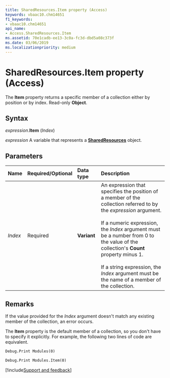 ```yaml
---
title: SharedResources.Item property (Access)
keywords: vbaac10.chm14651
f1_keywords:
- vbaac10.chm14651
api_name:
- Access.SharedResources.Item
ms.assetid: 70e1cadb-ee13-3c0a-fc3d-dbd5a08c373f
ms.date: 03/06/2019
ms.localizationpriority: medium
---
```



# SharedResources.Item property (Access)

The **Item** property returns a specific member of a collection either by position or by index. Read-only **Object**.


## Syntax

_expression_.**Item** (_Index_)

_expression_ A variable that represents a **[SharedResources](Access.SharedResources.md)** object.


## Parameters

|Name|Required/Optional|Data type|Description|
|:-----|:-----|:-----|:-----|
| _Index_|Required|**Variant**|An expression that specifies the position of a member of the collection referred to by the _expression_ argument.<br/><br/>If a numeric expression, the _Index_ argument must be a number from 0 to the value of the collection's **Count** property minus 1.<br/><br/>If a string expression, the _Index_ argument must be the name of a member of the collection.|

## Remarks

If the value provided for the _Index_ argument doesn't match any existing member of the collection, an error occurs.

The **Item** property is the default member of a collection, so you don't have to specify it explicitly. For example, the following two lines of code are equivalent.

```vb
Debug.Print Modules(0)
```

```vb
Debug.Print Modules.Item(0)
```



[!include[Support and feedback](~/includes/feedback-boilerplate.md)]